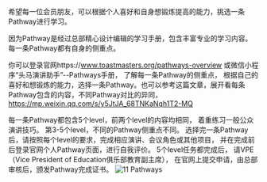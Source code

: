 希望每一位会员朋友，可以根据个人喜好和自身想锻炼提高的能力，挑选一条Pathway进行学习。 


因为Pathway是经过总部精心设计编辑的学习手册，包含丰富专业的学习内容。
每一条Pathway都有自身的侧重点。

你可以登录官网https://www.toastmasters.org/pathways-overview 或微信小程序“头马演讲助手”--Pathways手册， 了解每一条Pathway的侧重点， 根据自己的喜好和想锻炼的能力，选择一条Pathway。也可以参考这篇文章，展开看每条Pathway包含的内容，不同Pathway对比的异同，https://mp.weixin.qq.com/s/y5JtJA_68TNKaNqh1T2-MQ

每一条Pathway都包含5个level，前两个level的内容均相同， 着重练习一般公众演讲技巧。 第3-5个level，不同的Pathway侧重点不同。 选择完一条Pathway后，请按照每个level的要求，完成相应演讲、会议角色或其他项目， 并在完成前后登录官网个人Pathway页面，进行自我评价。 5个level任务都完成后， 请VPE（Vice President of Education俱乐部教育副主席）， 在官网上提交申请，由总部审核后，颁发Pathway完成证书。
![11 Pathways](https://user-images.githubusercontent.com/108131762/176839636-dc097138-9c3a-44d1-9a78-8ea0c046e158.png)
